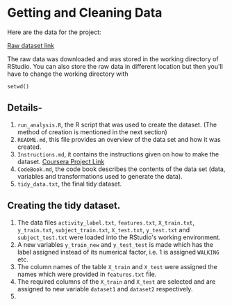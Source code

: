 # Getting and Cleaning Data

Here are the data for the project:

[Raw dataset link](https://d396qusza40orc.cloudfront.net/getdata%2Fprojectfiles%2FUCI%20HAR%20Dataset.zip)

The raw data was downloaded and was stored in the working directory of RStudio. You can also store the raw data in different location but then you'll have to change the working directory with 
```{r}
setwd()
```


## Details-
1. `run_analysis.R`, the R script that was used to create the dataset. (The method of creation is mentioned in the next section)
2. `README.md`, this file provides an overview of the data set and how it was created.
3. `Instructions.md`, it contains the instructions given on how to make the dataset. [Coursera Project Link](https://www.coursera.org/learn/data-cleaning/peer/FIZtT/getting-and-cleaning-data-course-project)
4. `CodeBook.md`, the code book describes the contents of the data set (data, variables and transformations used to generate the data).
5. `tidy_data.txt`, the final tidy dataset.

## Creating the tidy dataset.
1. The data files `activity_label.txt`, `features.txt`, `X_train.txt`, `y_train.txt`, `subject_train.txt`, `X_test.txt`, `y_test.txt` and `subject_test.txt` were loaded into the RStudio's working environment.
2. A new variables `y_train_new` and `y_test_test` is made which has the label assigned instead of its numerical factor, i.e. 1 is assigned `WALKING` etc.
3. The column names of the table `X_train` and `X_test` were assigned the names which were provided in `features.txt` file.
4. The required columns of the `X_train` and `X_test` are selected and are assigned to new variable `dataset1` and `dataset2` respectively.
5. 
